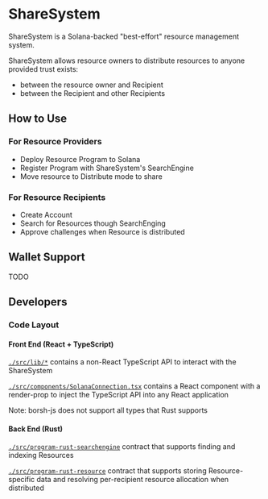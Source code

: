 # ShareSystem

ShareSystem is a Solana-backed "best-effort" resource management system.

ShareSystem allows resource owners to distribute resources to anyone provided trust exists:
* between the resource owner and Recipient
* between the Recipient and other Recipients

## How to Use

### For Resource Providers

* Deploy Resource Program to Solana
* Register Program with ShareSystem's SearchEngine
* Move resource to Distribute mode to share

### For Resource Recipients

* Create Account
* Search for Resources though SearchEnging
* Approve challenges when Resource is distributed

## Wallet Support

TODO

## Developers

### Code Layout

#### Front End (React + TypeScript)

[`./src/lib/*`](./src/lib) contains a non-React TypeScript API to interact with the ShareSystem

[`./src/components/SolanaConnection.tsx`](./src/components/SolanaConnection.tsx) contains a React component with a render-prop to inject the TypeScript API into any React application

Note: borsh-js does not support all types that Rust supports

#### Back End (Rust)

[`./src/program-rust-searchengine`](./src/program-rust-searchengine) contract that supports finding and indexing Resources

[`./src/program-rust-resource`](./src/program-rust-resource) contract that supports storing Resource-specific data and resolving per-recipient resource allocation when distributed